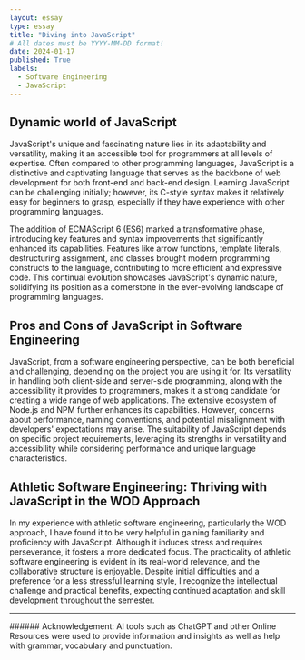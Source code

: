 ```yaml
---
layout: essay
type: essay
title: "Diving into JavaScript"
# All dates must be YYYY-MM-DD format!
date: 2024-01-17
published: True
labels:
  - Software Engineering
  - JavaScript
---
```


## Dynamic world of JavaScript
JavaScript's unique and fascinating nature lies in its adaptability and versatility, making it an accessible tool for programmers at all levels of expertise. Often compared to other programming languages, JavaScript is a distinctive and captivating language that serves as the backbone of web development for both front-end and back-end design. Learning JavaScript can be challenging initially; however, its C-style syntax makes it relatively easy for beginners to grasp, especially if they have experience with other programming languages.

The addition of ECMAScript 6 (ES6) marked a transformative phase, introducing key features and syntax improvements that significantly enhanced its capabilities. Features like arrow functions, template literals, destructuring assignment, and classes brought modern programming constructs to the language, contributing to more efficient and expressive code. This continual evolution showcases JavaScript's dynamic nature, solidifying its position as a cornerstone in the ever-evolving landscape of programming languages.

## Pros and Cons of JavaScript in Software Engineering
JavaScript, from a software engineering perspective, can be both beneficial and challenging, depending on the project you are using it for. Its versatility in handling both client-side and server-side programming, along with the accessibility it provides to programmers, makes it a strong candidate for creating a wide range of web applications. The extensive ecosystem of Node.js and NPM further enhances its capabilities. However, concerns about performance, naming conventions, and potential misalignment with developers' expectations may arise. The suitability of JavaScript depends on specific project requirements, leveraging its strengths in versatility and accessibility while considering performance and unique language characteristics.

## Athletic Software Engineering: Thriving with JavaScript in the WOD Approach
In my experience with athletic software engineering, particularly the WOD approach, I have found it to be very helpful in gaining familiarity and proficiency with JavaScript. Although it induces stress and requires perseverance, it fosters a more dedicated focus. The practicality of athletic software engineering is evident in its real-world relevance, and the collaborative structure is enjoyable. Despite initial difficulties and a preference for a less stressful learning style, I recognize the intellectual challenge and practical benefits, expecting continued adaptation and skill development throughout the semester.


<hr>
###### Acknowledgement: AI tools such as ChatGPT and other Online Resources were used to provide information and insights as well as help with grammar, vocabulary and punctuation.
